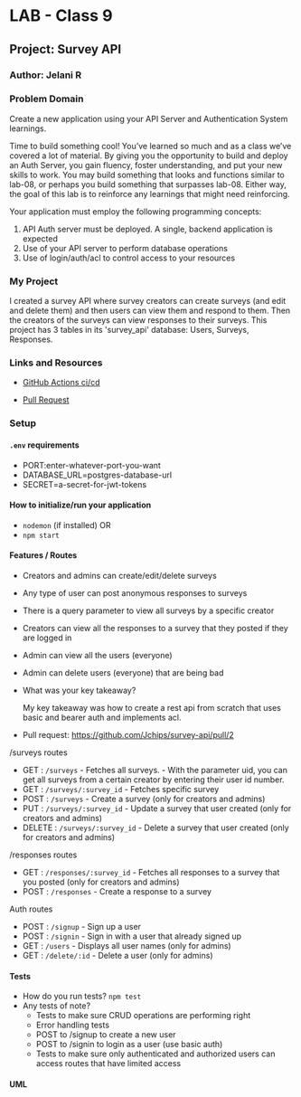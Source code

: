 # LAB - Class 9

## Project: Survey API

### Author: Jelani R

### Problem Domain  

Create a new application using your API Server and Authentication System learnings.

Time to build something cool! You’ve learned so much and as a class we’ve covered a lot of
material. By giving you the opportunity to build and deploy an Auth Server, you gain fluency,
foster understanding, and put your new skills to work. You may build something that looks and
functions similar to lab-08, or perhaps you build something that surpasses lab-08. Either way,
the goal of this lab is to reinforce any learnings that might need reinforcing.

Your application must employ the following programming concepts:

1. API Auth server must be deployed. A single, backend application is expected
2. Use of your API server to perform database operations
3. Use of login/auth/acl to control access to your resources

### My Project

I created a survey API where survey creators can create surveys (and edit and delete them) and
then users can view them and respond to them. Then the creators of the surveys can view responses
to their surveys. This project has 3 tables in its 'survey_api' database: Users, Surveys, Responses.

### Links and Resources

- [GitHub Actions ci/cd](https://github.com/Jchips/survey-api/actions)
<!-- - [back-end server url](https://auth-api-dev-4rc4.onrender.com) -->
- [Pull Request](https://github.com/Jchips/survey-api/pull/2)

### Setup

#### `.env` requirements

- PORT:enter-whatever-port-you-want
- DATABASE_URL=postgres-database-url
- SECRET=a-secret-for-jwt-tokens

#### How to initialize/run your application

- `nodemon` (if installed) OR
- `npm start`

#### Features / Routes

- Creators and admins can create/edit/delete surveys
- Any type of user can post anonymous responses to surveys
- There is a query parameter to view all surveys by a specific creator
- Creators can view all the responses to a survey that they posted if they are logged in
- Admin can view all the users (everyone)
- Admin can delete users (everyone) that are being bad

- What was your key takeaway?

    My key takeaway was how to create a rest api from scratch that uses basic and bearer auth and implements acl.

- Pull request: <https://github.com/Jchips/survey-api/pull/2>

/surveys routes

- GET : `/surveys` - Fetches all surveys.
      - With the parameter uid, you can get all surveys from a certain creator by entering their user id number.
- GET : `/surveys/:survey_id` - Fetches specific survey
- POST : `/surveys` - Create a survey (only for creators and admins)
- PUT : `/surveys/:survey_id` - Update a survey that user created (only for creators and admins)
- DELETE : `/surveys/:survey_id` - Delete a survey that user created (only for creators and admins)

/responses routes

- GET : `/responses/:survey_id` - Fetches all responses to a survey that you posted (only for creators and admins)
- POST : `/responses` - Create a response to a survey

Auth routes

- POST : `/signup` - Sign up a user
- POST : `/signin` - Sign in with a user that already signed up
- GET : `/users` - Displays all user names (only for admins)
- GET : `/delete/:id` - Delete a user (only for admins)

#### Tests

- How do you run tests?
`npm test`
- Any tests of note?
  - Tests to make sure CRUD operations are performing right
  - Error handling tests
  - POST to /signup to create a new user
  - POST to /signin to login as a user (use basic auth)
  - Tests to make sure only authenticated and authorized users can access routes that have limited access

#### UML

<!-- ![Lab 8 UML](./src/assets/lab-8-uml.png) -->
